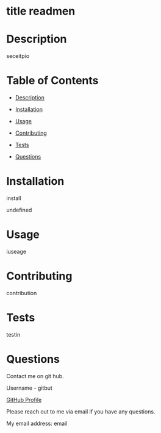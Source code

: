 # title readmen


# Description
  seceitpio

# Table of Contents  
* [Description](#description)
* [Installation](#installation)
* [Usage](#usage)

* [Contributing](#contributing)
* [Tests](#tests)
* [Questions](#questions)
    
# Installation
  install

undefined
  
# Usage
  iuseage
  
# Contributing
  contribution
  
# Tests
  testin
  
# Questions
  Contact me on git hub. 

  Username - gitbut 

  [GitHub Profile](https://github.com/gitbut)

  Please reach out to me via email if you have any questions. 

  My email address: email